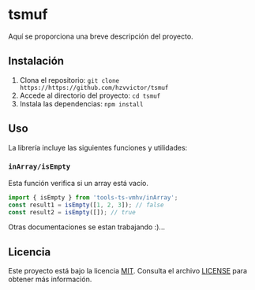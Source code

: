# tsmuf

Aquí se proporciona una breve descripción del proyecto. 

## Instalación
1. Clona el repositorio: `git clone https://https://github.com/hzvvictor/tsmuf`
2. Accede al directorio del proyecto: `cd tsmuf`
3. Instala las dependencias: `npm install`

## Uso
  La librería incluye las siguientes funciones y utilidades:

### `inArray/isEmpty`
  Esta función verifica si un array está vacío.

  ```javascript
  import { isEmpty } from 'tools-ts-vmhv/inArray';
  const result1 = isEmpty([1, 2, 3]); // false
  const result2 = isEmpty([]); // true
  ```
  Otras documentaciones se estan trabajando :)...

## Licencia
 Este proyecto está bajo la licencia [MIT](LICENSE). Consulta el archivo [LICENSE](LICENSE) para obtener más información.
